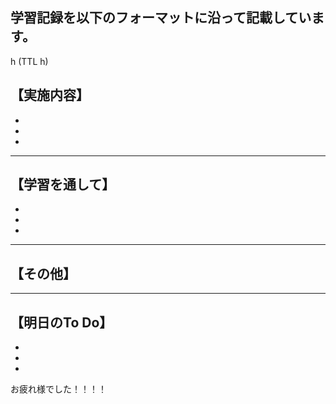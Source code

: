 
## 学習記録を以下のフォーマットに沿って記載しています。



h (TTL h)


## 【実施内容】
-
-
-


***

## 【学習を通して】
-
-
-





***

## 【その他】





***


## 【明日のTo Do】
-
-
-

お疲れ様でした！！！！

